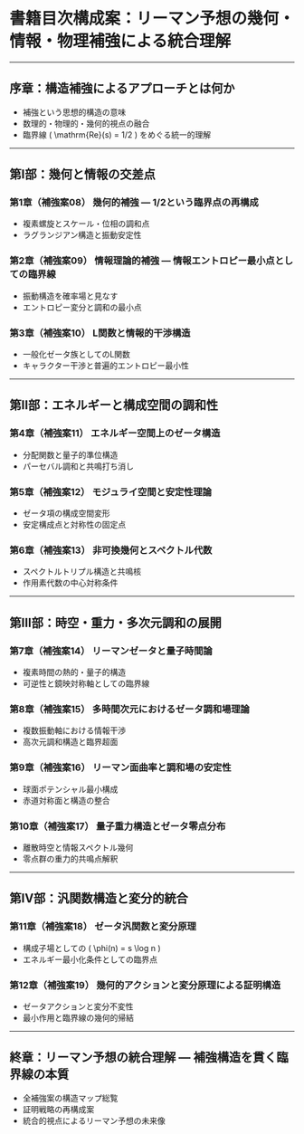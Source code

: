 # 書籍目次構成案：リーマン予想の幾何・情報・物理補強による統合理解

---

## 序章：構造補強によるアプローチとは何か

- 補強という思想的構造の意味
- 数理的・物理的・幾何的視点の融合
- 臨界線 \( \mathrm{Re}(s) = 1/2 \) をめぐる統一的理解

---

## 第I部：幾何と情報の交差点

### 第1章（補強案08） 幾何的補強 — 1/2という臨界点の再構成

- 複素螺旋とスケール・位相の調和点
- ラグランジアン構造と振動安定性

### 第2章（補強案09） 情報理論的補強 — 情報エントロピー最小点としての臨界線

- 振動構造を確率場と見なす
- エントロピー変分と調和の最小点

### 第3章（補強案10） L関数と情報的干渉構造

- 一般化ゼータ族としてのL関数
- キャラクター干渉と普遍的エントロピー最小性

---

## 第II部：エネルギーと構成空間の調和性

### 第4章（補強案11） エネルギー空間上のゼータ構造

- 分配関数と量子的準位構造
- パーセバル調和と共鳴打ち消し

### 第5章（補強案12） モジュライ空間と安定性理論

- ゼータ項の構成空間変形
- 安定構成点と対称性の固定点

### 第6章（補強案13） 非可換幾何とスペクトル代数

- スペクトルトリプル構造と共鳴核
- 作用素代数の中心対称条件

---

## 第III部：時空・重力・多次元調和の展開

### 第7章（補強案14） リーマンゼータと量子時間論

- 複素時間の熱的・量子的構造
- 可逆性と鏡映対称軸としての臨界線

### 第8章（補強案15） 多時間次元におけるゼータ調和場理論

- 複数振動軸における情報干渉
- 高次元調和構造と臨界超面

### 第9章（補強案16） リーマン面曲率と調和場の安定性

- 球面ポテンシャル最小構成
- 赤道対称面と構造の整合

### 第10章（補強案17） 量子重力構造とゼータ零点分布

- 離散時空と情報スペクトル幾何
- 零点群の重力的共鳴点解釈

---

## 第IV部：汎関数構造と変分的統合

### 第11章（補強案18） ゼータ汎関数と変分原理

- 構成子場としての \( \phi(n) = s \log n \)
- エネルギー最小化条件としての臨界点

### 第12章（補強案19） 幾何的アクションと変分原理による証明構造

- ゼータアクションと変分不変性
- 最小作用と臨界線の幾何的帰結

---

## 終章：リーマン予想の統合理解 — 補強構造を貫く臨界線の本質

- 全補強案の構造マップ総覧
- 証明戦略の再構成案
- 統合的視点によるリーマン予想の未来像
